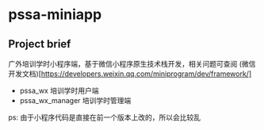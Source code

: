 # pssa-miniapp

## Project brief
广外培训学时小程序端，基于微信小程序原生技术栈开发，相关问题可查阅 (微信开发文档)[https://developers.weixin.qq.com/miniprogram/dev/framework/]

- pssa_wx 培训学时用户端
- pssa_wx_manager 培训学时管理端

ps: 由于小程序代码是直接在前一个版本上改的，所以会比较乱